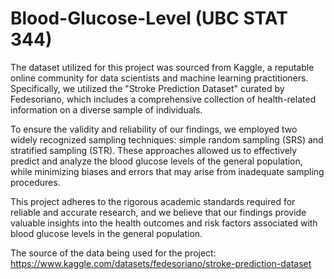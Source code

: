 # Blood-Glucose-Level (UBC STAT 344)

The dataset utilized for this project was sourced from Kaggle, a reputable online community for data scientists and machine learning practitioners. Specifically, we utilized the "Stroke Prediction Dataset" curated by Fedesoriano, which includes a comprehensive collection of health-related information on a diverse sample of individuals.

To ensure the validity and reliability of our findings, we employed two widely recognized sampling techniques: simple random sampling (SRS) and stratified sampling (STR). These approaches allowed us to effectively predict and analyze the blood glucose levels of the general population, while minimizing biases and errors that may arise from inadequate sampling procedures.

This project adheres to the rigorous academic standards required for reliable and accurate research, and we believe that our findings provide valuable insights into the health outcomes and risk factors associated with blood glucose levels in the general population.

The source of the data being used for the project: https://www.kaggle.com/datasets/fedesoriano/stroke-prediction-dataset
